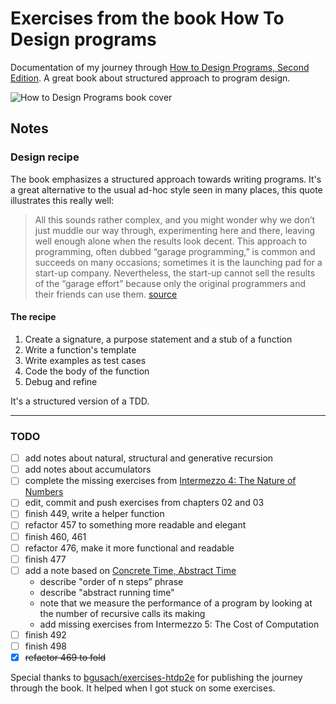 # Exercises from the book How To Design programs

Documentation of my journey through [How to Design Programs, Second Edition](https://htdp.org). A great book about structured approach to program design.

![How to Design Programs book cover](https://htdp.org/htdp-2e-cover.gif)

## Notes

### Design recipe

The book emphasizes a structured approach towards writing programs. It's a great alternative to the usual ad-hoc style seen in many places, this quote illustrates this really well:

> All this sounds rather complex, and you might wonder why we don’t just muddle our way through, experimenting here and there, leaving well enough alone when the results look decent. This approach to programming, often dubbed “garage programming,” is common and succeeds on many occasions; sometimes it is the launching pad for a start-up company. Nevertheless, the start-up cannot sell the results of the “garage effort” because only the original programmers and their friends can use them. [source](https://htdp.org/2018-01-06/Book/part_one.html#%28part._ch~3ahtdp%29)

#### The recipe

1. Create a signature, a purpose statement and a stub of a function
2. Write a function's template
3. Write examples as test cases
4. Code the body of the function
5. Debug and refine

It's a structured version of a TDD.

---

### TODO

- [ ] add notes about natural, structural and generative recursion
- [ ] add notes about accumulators
- [ ] complete the missing exercises from [Intermezzo 4: The Nature of Numbers](https://htdp.org/2018-01-06/Book/i4-5.html)
- [ ] edit, commit and push exercises from chapters 02 and 03
- [ ] finish 449, write a helper function
- [ ] refactor 457 to something more readable and elegant
- [ ] finish 460, 461
- [ ] refactor 476, make it more functional and readable
- [ ] finish 477
- [ ] add a note based on [Concrete Time, Abstract Time](https://htdp.org/2018-01-06/Book/i5-6.html#%28part._.Concrete_.Time__.Abstract_.Time%29)
  - describe "order of n steps” phrase
  - describe "abstract running time"
  - note that we measure the performance of a program by looking at the number of recursive calls its making
  - add missing exercises from Intermezzo 5: The Cost of Computation
- [ ] finish 492
- [ ] finish 498
- [X] ~~refactor 469 to fold~~

Special thanks to [bgusach/exercises-htdp2e](https://github.com/bgusach/exercises-htdp2e) for publishing the journey through the book. It helped when I got stuck on some exercises.
